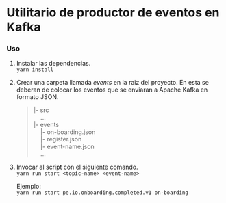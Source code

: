 # Utilitario de productor de eventos en Kafka

### Uso

1. Instalar las dependencias.  
`yarn install`

2. Crear una carpeta llamada *events* en la raiz del proyecto. En esta se deberan de colocar los eventos que se enviaran a Apache Kafka en formato JSON.

    > |- src  
      &nbsp;&nbsp;&nbsp;&nbsp;...   
      |- events  
      &nbsp;&nbsp;&nbsp;&nbsp;|- on-boarding.json  
      &nbsp;&nbsp;&nbsp;&nbsp;|- register.json   
      &nbsp;&nbsp;&nbsp;&nbsp;|- event-name.json    
      &nbsp;&nbsp;&nbsp;&nbsp;...

3. Invocar al script con el siguiente comando.  
`yarn run start <topic-name> <event-name>`  

    Ejemplo:  
`yarn run start pe.io.onboarding.completed.v1 on-boarding`